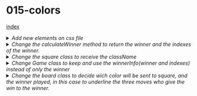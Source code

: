 # 015-colors

[index](index.md)

<details>
<summary>
<i>Add new elements on css file</i>
</summary>

```
.red {
  color: red;
}

.blue {
  color: blue;
}

.winner {
  text-decoration: underline;
}
```
</details>

<details>
<summary>
<i>Change the calculateWinner method to return the winner and the indexes of the winner.</i>
</summary>

```
export function calculateWinner(squares) {
  ...
    if (squares[a] && squares[a] === squares[b] && squares[a] === squares[c]) {
      return {winner: squares[a], indexes: [a,b,c]};
    ...
}
```
</details>


<details>
<summary>
<i>Change the square class to receive the className</i>
</summary>

```
function Square(props){
  return (
    <button className={props.className} 
    ...
```
</details>


<details>
<summary>
<i>Change Game class to keep and use the winnerInfo(winner and indexes) instead of only the winner</i>
</summary>

```
class Game extends React.Component {
  constructor(props){
    ...
    winnerInfo: null,
    ...
```
```
 handleClick(index){
    ...
    const winnerInfo = calculateWinner(squares);
    this.setState({
      history: history.concat([{
        ...  
        winnerInfo: winnerInfo,
        ...
```
```
return (
      ...
      winnerInfo={current.winnerInfo}
      ...
```
</details>


<details>
<summary>
<i>Change the board class to decide wich color will be sent to square, and the winner played, in this case to underline the three moves who give the win to the winner.</i>
</summary>

```
renderSquare(index) {
    const value = this.props.squares[index];
    const winner = this.props.winnerInfo;
    let className = 'square' + (!value ? '' : value === 'X' ? ' red' : ' blue');
    if(winner && this.props.winnerInfo.indexes.includes(index)) className+= ' winner';
    return (
      <span key={index}>
        <Square
          className={className}
          value={value}
          onClick={() => this.props.onClick(index)}
          disabled={this.props.squares[index] || winner}  
        />
      </span>
    );
  }
```
</details>